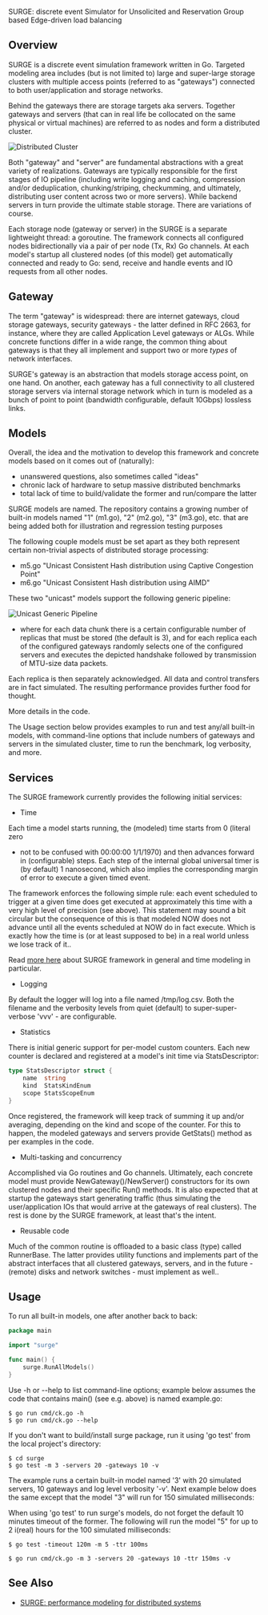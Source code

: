
SURGE: discrete event Simulator for Unsolicited and Reservation Group based
       Edge-driven load balancing


## Overview

SURGE is a discrete event simulation framework written in Go. Targeted
modeling area includes (but is not limited to) large and super-large storage
clusters with multiple access points (referred to as "gateways") connected to
both user/application and storage networks.

Behind the gateways there are storage targets aka servers. Together gateways
and servers (that can in real life be collocated on the same physical or
virtual machines) are referred to as nodes and form a distributed cluster.

![Distributed Cluster](images/system1.png)

Both "gateway" and "server" are fundamental abstractions with a great variety
of realizations. Gateways are typically responsible for the first stages
of IO pipeline (including write logging and caching, compression and/or
deduplication, chunking/striping, checkumming, and ultimately, distributing
user content across two or more servers). While backend servers in turn
provide the ultimate stable storage. There are variations of course.
						  
Each storage node (gateway or server) in the SURGE is a separate
lightweight thread: a goroutine. The framework connects all configured nodes
bidirectionally via a pair of per node (Tx, Rx) Go channels. At each model's
startup all clustered nodes (of this model) get automatically connected and
ready to Go: send, receive and handle events and IO requests from all other
nodes.

## Gateway

The term "gateway" is widespread: there are internet gateways, cloud storage
gateways, security gateways - the latter defined in RFC 2663, for instance,
where they are called Application Level gateways or ALGs. While concrete
functions differ in a wide range, the common thing about gateways is that
they all implement and support two or more *types* of network interfaces.

SURGE's gateway is an abstraction that models storage access point, on one
hand. On another, each gateway has a full connectivity to all clustered
storage servers via internal storage network which in turn is modeled as
a bunch of point to point (bandwidth configurable, default 10Gbps) lossless
links.

## Models

Overall, the idea and the motivation to develop this framework and concrete
models based on it comes out of (naturally):

* unanswered questions, also sometimes called "ideas"
* chronic lack of hardware to setup massive distributed benchmarks
* total lack of time to build/validate the former and run/compare the latter

SURGE models are named. The repository contains a growing number of
built-in models named "1" (m1.go), "2" (m2.go), "3" (m3.go), etc. that are
being added both for illustration and regression testing purposes

The following couple models must be set apart as they both represent
certain non-trivial aspects of distributed storage processing:

* m5.go "Unicast Consistent Hash distribution using Captive Congestion Point"
* m6.go "Unicast Consistent Hash distribution using AIMD"

These two "unicast" models support the following generic pipeline:

![Unicast Generic Pipeline](images/pipeline1.png)

- where for each data chunk there is a certain configurable number of replicas
that must be stored (the default is 3), and for each replica each of the
configured gateways randomly selects one of the configured servers and executes
the depicted handshake followed by transmission of MTU-size data packets.

Each replica is then separately acknowledged. All data and control transfers
are in fact simulated. The resulting performance provides further food for thought.

More details in the code.

The Usage section below provides examples to run and test any/all built-in
models, with command-line options that include numbers of gateways and servers
in the simulated cluster, time to run the benchmark, log verbosity, and more.

## Services

The SURGE framework currently provides the following initial services:

* Time 

Each time a model starts running, the (modeled) time starts from 0 (literal zero
- not to be confused with 00:00:00 1/1/1970) and then advances forward in
(configurable) steps. Each step of the internal global universal timer is
(by default) 1 nanosecond, which also implies the corresponding margin of error
to execute a given timed event.

The framework enforces the following simple rule: each event scheduled to
trigger at a given time does get executed at approximately this time with a very
high level of precision (see above). This statement may sound a bit circular but
the consequence of this is that modeled NOW does not advance until all the
events scheduled at NOW do in fact execute. Which is exactly how the time is (or
at least supposed to be) in a real world unless we lose track of it..

Read [more here](http://storagetarget.com/2016/02/11/surge-performance-modeling-for-distributed-systems) about SURGE framework in general and time modeling in particular.

* Logging

By default the logger will log into a file named /tmp/log.csv. Both the filename and the
verbosity levels from quiet (default) to super-super-verbose 'vvv' - are
configurable.

* Statistics

There is initial generic support for per-model custom counters. Each new
counter is declared and registered at a model's init time via StatsDescriptor:

```go
type StatsDescriptor struct {
	name  string
	kind  StatsKindEnum
	scope StatsScopeEnum
}
```

Once registered, the framework will keep track of summing it up and/or
averaging, depending on the kind and scope of the counter. For this to happen,
the modeled gateways and servers provide GetStats() method as per examples
in the code.

* Multi-tasking and concurrency

Accomplished via Go routines and Go channels. Ultimately, each concrete model
must provide NewGateway()/NewServer() constructors for its own clustered nodes
and their specific Run() methods. It is also expected that at startup the
gateways start generating traffic (thus simulating the user/application IOs that
would arrive at the gateways of real clusters). The rest is done by the
SURGE framework, at least that's the intent.

* Reusable code

Much of the common routine is offloaded to a basic class (type) called
RunnerBase. The latter provides utility functions and implements part of the
abstract interfaces that all clustered gateways, servers, and in the future -
(remote) disks and network switches - must implement as well..

## Usage

To run all built-in models, one after another back to back:

```go
package main

import "surge"

func main() {
	surge.RunAllModels()
}
```

Use -h or --help to list command-line options; example below assumes the code
that contains main() (see e.g. above) is named example.go:

```
$ go run cmd/ck.go -h
$ go run cmd/ck.go --help
```

If you don't want to build/install surge package, run it using 'go test'
from the local project's directory:

```
$ cd surge
$ go test -m 3 -servers 20 -gateways 10 -v
```
The example runs a certain built-in model named '3' with 20
simulated servers, 10 gateways and log level verbosity '-v'.
Next example below does the same except that the model "3" will run for
150 simulated milliseconds:

When using 'go test' to run surge's models, do not forget the default
10 minutes timeout of the former. The following will run the model "5" for
up to 2 i(real) hours for the 100 simulated milliseconds:

```
$ go test -timeout 120m -m 5 -ttr 100ms
```

```
$ go run cmd/ck.go -m 3 -servers 20 -gateways 10 -ttr 150ms -v
```

## See Also

* [SURGE: performance modeling for distributed systems](http://storagetarget.com/2016/02/11/surge-performance-modeling-for-distributed-systems)
